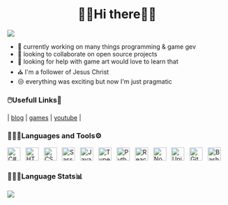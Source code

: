 

<h1 align="center"> 👋🏽Hi there👋🏽 </h1>

![](https://komarev.com/ghpvc/?username=cazterk&style=flat-square&color=blue) 
- 🔭 currently working on many things programming & game gev 
- 👯 looking to collaborate on open source projects
- 🤔 looking for help with game art would love to learn that
- ⛪ I'm a follower of Jesus Christ 
- 😒 everything was exciting but now I'm just pragmatic 

### 🖱️Usefull Links🔗
| [blog](https://www.terklog.com/) | [games](https://cazterk.itch.io/) | [youtube](https://www.youtube.com/c/cazterk) |

### 👨🏽‍💻Languages and Tools⚙️
<p align="">
<img align="" alt="C#" width="30px" src="https://cdn.jsdelivr.net/gh/devicons/devicon/icons/csharp/csharp-original.svg#dark-mode-only"/>&nbsp&nbsp
<img align="" alt="HTML5" width="30px" src="https://cdn.jsdelivr.net/gh/devicons/devicon/icons/html5/html5-original.svg#light-mode-only"/>&nbsp&nbsp
<img align="" alt="CSS3" width="30px" src="https://cdn.jsdelivr.net/gh/devicons/devicon/icons/css3/css3-original.svg#dark-mode-only"/>&nbsp&nbsp
<img align="" alt="Sass" width="30px" src="https://cdn.jsdelivr.net/gh/devicons/devicon/icons/sass/sass-original.svg#light-mode-only"/>&nbsp&nbsp
<img align="" alt="JavaScript" width="30px" src="https://cdn.jsdelivr.net/gh/devicons/devicon/icons/javascript/javascript-original.svg#dark-mode-only" />&nbsp&nbsp
<img align="" alt="TypeScript" width="30px" src="https://cdn.jsdelivr.net/gh/devicons/devicon/icons/typescript/typescript-original.svg#light-mode-only" />&nbsp&nbsp
<img align="" alt="Python" width="30px" src="https://cdn.jsdelivr.net/gh/devicons/devicon/icons/python/python-original.svg#dark-mode-only" />&nbsp&nbsp
<img align="" alt="React" width="30px" src="https://cdn.jsdelivr.net/gh/devicons/devicon/icons/react/react-original.svg#dark-mode-only"/>&nbsp&nbsp
<img align="" alt="NodeJS" width="30px" src="https://cdn.jsdelivr.net/gh/devicons/devicon/icons/nodejs/nodejs-original.svg#dark-mode-only"/>&nbsp&nbsp
<img align="" alt="Unity" width="30px" src="https://img.icons8.com/color/64/000000/unity.png#dark-mode-only" />&nbsp&nbsp
<img align="" alt="Git" width="30px" src="https://cdn.jsdelivr.net/gh/devicons/devicon/icons/git/git-original.svg#dark-mode-only"/>&nbsp&nbsp
<img align="" alt="Bash" width="30px" src="https://cdn.jsdelivr.net/gh/devicons/devicon/icons/bash/bash-plain.svg#dark-mode-only" />&nbsp&nbsp
</p>

### 👨🏽‍💻Language Stats📊
<p align="" >
<img src="https://github-readme-stats.vercel.app/api/top-langs/?username=cazterk&hide_border=true&theme=tokyonight&layout=compact">        
</p>   

